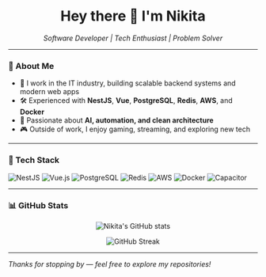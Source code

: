 <h1 align="center">Hey there 👋 I'm Nikita</h1>

<p align="center">
  <em>Software Developer | Tech Enthusiast | Problem Solver</em>
</p>

---

### 🧠 About Me

- 💼 I work in the IT industry, building scalable backend systems and modern web apps  
- 🛠️ Experienced with **NestJS**, **Vue**, **PostgreSQL**, **Redis**, **AWS**, and **Docker**
- 🤖 Passionate about **AI, automation, and clean architecture**
- 🎮 Outside of work, I enjoy gaming, streaming, and exploring new tech

---

### 🔧 Tech Stack

![NestJS](https://img.shields.io/badge/NestJS-E0234E?style=for-the-badge&logo=nestjs&logoColor=white)
![Vue.js](https://img.shields.io/badge/Vue.js-35495E?style=for-the-badge&logo=vue.js)
![PostgreSQL](https://img.shields.io/badge/PostgreSQL-336791?style=for-the-badge&logo=postgresql&logoColor=white)
![Redis](https://img.shields.io/badge/Redis-DC382D?style=for-the-badge&logo=redis&logoColor=white)
![AWS](https://img.shields.io/badge/AWS-232F3E?style=for-the-badge&logo=amazonaws&logoColor=white)
![Docker](https://img.shields.io/badge/Docker-2496ED?style=for-the-badge&logo=docker&logoColor=white)
![Capacitor](https://img.shields.io/badge/Capacitor-119EFF?style=for-the-badge&logo=capacitor&logoColor=white)

---

### 📊 GitHub Stats

<p align="center">
  <img src="https://github-readme-stats.vercel.app/api?username=zegioni&show_icons=true&theme=tokyonight" alt="Nikita's GitHub stats"/>
</p>
<p align="center">
  <img src="https://github-readme-streak-stats.herokuapp.com/?user=zegioni&theme=tokyonight" alt="GitHub Streak"/>
</p>

---

_Thanks for stopping by — feel free to explore my repositories!_
